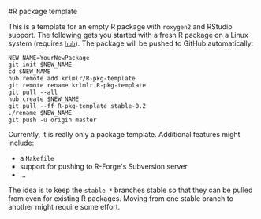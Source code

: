 #R package template

This is a template for an empty R package with `roxygen2` and RStudio support.
The following gets you started with a fresh R package on a Linux system
(requires [`hub`](http://defunkt.io/hub/)).
The package will be pushed to GitHub automatically:

    NEW_NAME=YourNewPackage
    git init $NEW_NAME
    cd $NEW_NAME
    hub remote add krlmlr/R-pkg-template
    git remote rename krlmlr R-pkg-template
    git pull --all
    hub create $NEW_NAME
    git pull --ff R-pkg-template stable-0.2
    ./rename $NEW_NAME
    git push -u origin master

Currently, it is really only a package template. Additional features might
include:

- a `Makefile`
- support for pushing to R-Forge's Subversion server
- ...

The idea is to keep the `stable-*` branches stable so that they can be pulled
from even for existing R packages. Moving from one stable branch to another
might require some effort.
